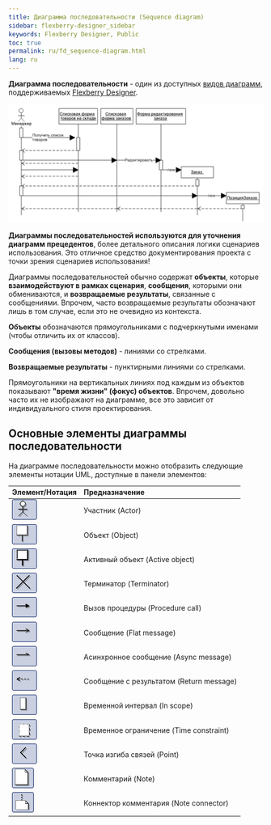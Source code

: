 ```yaml
---
title: Диаграмма последовательности (Sequence diagram) 
sidebar: flexberry-designer_sidebar
keywords: Flexberry Designer, Public
toc: true
permalink: ru/fd_sequence-diagram.html
lang: ru
---
```


**Диаграмма последовательности** - один из доступных [видов диаграмм](fd_editing-diagram.html), поддерживаемых [Flexberry Designer](fd_landing_page.html).

![](/images/pages/products/flexberry-designer/diagram/sequence-diagram.png)

**Диаграммы последовательностей используются для уточнения диаграмм прецедентов**, более детального описания логики сценариев использования. Это отличное средство документирования проекта с точки зрения сценариев использования!

Диаграммы последовательностей обычно содержат **объекты**, которые **взаимодействуют в рамках сценария**, **сообщения**, которыми они обмениваются, и **возвращаемые результаты**, связанные с сообщениями. Впрочем, часто возвращаемые результаты обозначают лишь в том случае, если это не очевидно из контекста.

**Объекты** обозначаются прямоугольниками с подчеркнутыми именами (чтобы отличить их от классов).

**Сообщения (вызовы методов)** - линиями со стрелками.

**Возвращаемые результаты** - пунктирными линиями со стрелками.

Прямоугольники на вертикальных линиях под каждым из объектов показывают **"время жизни" (фокус) объектов**. Впрочем, довольно часто их не изображают на диаграмме, все это зависит от индивидуального стиля проектирования.

## Основные элементы диаграммы последовательности

На диаграмме последовательности можно отобразить следующие элементы нотации UML, доступные в панели элементов: 

Элемент/Нотация | Предназначение
:-----------------------------------------|:-------------------------------------------------------
![](/images/pages/products/flexberry-designer/diagram/actor.jpg) | Участник (Actor)
![](/images/pages/products/flexberry-designer/diagram/objectseq.jpg) | Объект (Object)
![](/images/pages/products/flexberry-designer/diagram/activeobjectseq.jpg) | Активный объект (Active object)
![](/images/pages/products/flexberry-designer/diagram/terminator.jpg) | Терминатор (Terminator)
![](/images/pages/products/flexberry-designer/diagram/fwdnestedmsg.jpg) | Вызов процедуры (Procedure call)
![](/images/pages/products/flexberry-designer/diagram/fwdmessage.jpg) | Сообщение (Flat message)
![](/images/pages/products/flexberry-designer/diagram/fwdasyncmsg.jpg) | Асинхронное сообщение (Async message)
![](/images/pages/products/flexberry-designer/diagram/dependency.jpg) | Сообщение с результатом (Return message)
![](/images/pages/products/flexberry-designer/diagram/inscope.jpg) | Временной интервал (In scope)
![](/images/pages/products/flexberry-designer/diagram/timeconstraint.jpg) | Временное ограничение (Time constraint)
![](/images/pages/products/flexberry-designer/diagram/corner.jpg) | Точка изгиба связей (Point)
![](/images/pages/products/flexberry-designer/diagram/note.jpg) | Комментарий (Note)
![](/images/pages/products/flexberry-designer/diagram/noteconn.jpg) | Коннектор комментария (Note connector)
